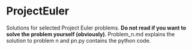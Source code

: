 # ProjectEuler
Solutions for selected Project Euler problems. **Do not read if you want to solve the problem yourself (obviously)**. Problem_n.md explains the solution to problem n and pn.py contains the python code.

